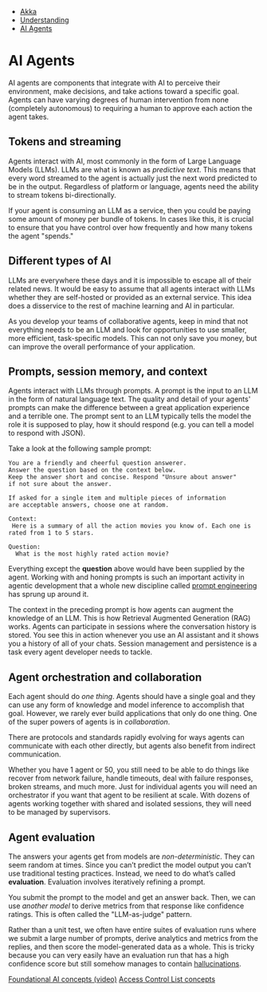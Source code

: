 <!-- <nav> -->
- [Akka](../index.html)
- [Understanding](index.html)
- [AI Agents](ai-agents.html)

<!-- </nav> -->

# AI Agents

AI agents are components that integrate with AI to perceive their environment, make decisions, and take actions toward a specific goal. Agents can have varying degrees of human intervention from none (completely autonomous) to requiring a human to approve each action the agent takes.

## <a href="about:blank#_tokens_and_streaming"></a> Tokens and streaming

Agents interact with AI, most commonly in the form of Large Language Models (LLMs). LLMs are what is known as *predictive text*. This means that every word streamed to the agent is actually just the next word predicted to be in the output. Regardless of platform or language, agents need the ability to stream tokens bi-directionally.

If your agent is consuming an LLM as a service, then you could be paying some amount of money per bundle of tokens. In cases like this, it is crucial to ensure that you have control over how frequently and how many tokens the agent "spends."

## <a href="about:blank#_different_types_of_ai"></a> Different types of AI

LLMs are everywhere these days and it is impossible to escape all of their related news. It would be easy to assume that all agents interact with LLMs whether they are self-hosted or provided as an external service. This idea does a disservice to the rest of machine learning and AI in particular.

As you develop your teams of collaborative agents, keep in mind that not everything needs to be an LLM and look for opportunities to use smaller, more efficient, task-specific models. This can not only save you money, but can improve the overall performance of your application.

## <a href="about:blank#_prompts_session_memory_and_context"></a> Prompts, session memory, and context

Agents interact with LLMs through prompts. A prompt is the input to an LLM in the form of natural language text. The quality and detail of your agents' prompts can make the difference between a great application experience and a terrible one. The prompt sent to an LLM typically tells the model the role it is supposed to play, how it should respond (e.g. you can tell a model to respond with JSON).

Take a look at the following sample prompt:

```none
You are a friendly and cheerful question answerer.
Answer the question based on the context below.
Keep the answer short and concise. Respond "Unsure about answer"
if not sure about the answer.

If asked for a single item and multiple pieces of information
are acceptable answers, choose one at random.

Context:
 Here is a summary of all the action movies you know of. Each one is rated from 1 to 5 stars.

Question:
  What is the most highly rated action movie?
```
Everything except the **question** above would have been supplied by the agent. Working with and honing prompts is such an important activity in agentic development that a whole new discipline called [prompt engineering](https://www.promptingguide.ai/) has sprung up around it.

The context in the preceding prompt is how agents can augment the knowledge of an LLM. This is how Retrieval Augmented Generation (RAG) works. Agents can participate in sessions where the conversation history is stored. You see this in action whenever you use an AI assistant and it shows you a history of all of your chats. Session management and persistence is a task every agent developer needs to tackle.

## <a href="about:blank#_agent_orchestration_and_collaboration"></a> Agent orchestration and collaboration

Each agent should do *one thing*. Agents should have a single goal and they can use any form of knowledge and model inference to accomplish that goal. However, we rarely ever build applications that only do one thing. One of the super powers of agents is in *collaboration*.

There are protocols and standards rapidly evolving for ways agents can communicate with each other directly, but agents also benefit from indirect communication.

Whether you have 1 agent or 50, you still need to be able to do things like recover from network failure, handle timeouts, deal with failure responses, broken streams, and much more. Just for individual agents you will need an orchestrator if you want that agent to be resilient at scale. With dozens of agents working together with shared and isolated sessions, they will need to be managed by supervisors.

## <a href="about:blank#_agent_evaluation"></a> Agent evaluation

The answers your agents get from models are *non-deterministic*. They can seem random at times. Since you can’t predict the model output you can’t use traditional testing practices. Instead, we need to do what’s called **evaluation**. Evaluation involves iteratively refining a prompt.

You submit the prompt to the model and get an answer back. Then, we can use *another model* to derive metrics from that response like confidence ratings. This is often called the "LLM-as-judge" pattern.

Rather than a unit test, we often have entire suites of evaluation runs where we submit a large number of prompts, derive analytics and metrics from the replies, and then score the model-generated data as a whole. This is tricky because you can very easily have an evaluation run that has a high confidence score but still somehow manages to contain [hallucinations](https://www.ibm.com/think/topics/ai-hallucinations).

<!-- <footer> -->
<!-- <nav> -->
[Foundational AI concepts (video)](ai-concepts-video.html) [Access Control List concepts](acls.html)
<!-- </nav> -->

<!-- </footer> -->

<!-- <aside> -->

<!-- </aside> -->
